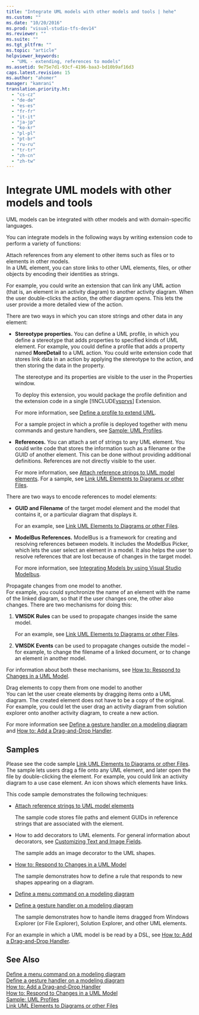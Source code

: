 ```yaml
---
title: "Integrate UML models with other models and tools | hehe"
ms.custom: ""
ms.date: "10/20/2016"
ms.prod: "visual-studio-tfs-dev14"
ms.reviewer: ""
ms.suite: ""
ms.tgt_pltfrm: ""
ms.topic: "article"
helpviewer_keywords: 
  - "UML - extending, references to models"
ms.assetid: 9e75e7d1-93cf-4196-baa3-bd10b9af16d3
caps.latest.revision: 15
ms.author: "ahomer"
manager: "kamrani"
translation.priority.ht: 
  - "cs-cz"
  - "de-de"
  - "es-es"
  - "fr-fr"
  - "it-it"
  - "ja-jp"
  - "ko-kr"
  - "pl-pl"
  - "pt-br"
  - "ru-ru"
  - "tr-tr"
  - "zh-cn"
  - "zh-tw"
---
```

# Integrate UML models with other models and tools
UML models can be integrated with other models and with domain-specific languages.  
  
 You can integrate models in the following ways by writing extension code to perform a variety of functions:  
  
 Attach references from any element to other items such as files or to elements in other models.  
 In a UML element, you can store links to other UML elements, files, or other objects by encoding their identities as strings.  
  
 For example, you could write an extension that can link any UML action (that is, an element in an activity diagram) to another activity diagram. When the user double-clicks the action, the other diagram opens. This lets the user provide a more detailed view of the action.  
  
 There are two ways in which you can store strings and other data in any element:  
  
-   **Stereotype properties.** You can define a UML profile, in which you define a stereotype that adds properties to specified kinds of UML element. For example, you could define a profile that adds a property named **MoreDetail** to a UML action. You could write extension code that stores link data in an action by applying the stereotype to the action, and then storing the data in the property.  
  
     The stereotype and its properties are visible to the user in the Properties window.  
  
     To deploy this extension, you would package the profile definition and the extension code in a single [!INCLUDE[vsprvs](../code-quality/includes/vsprvs_md.md)] Extension.  
  
     For more information, see [Define a profile to extend UML](../modeling/define-a-profile-to-extend-uml.md).  
  
     For a sample project in which a profile is deployed together with menu commands and gesture handlers, see [Sample: UML Profiles](http://go.microsoft.com/fwlink/?LinkID=213811).  
  
-   **References.** You can attach a set of strings to any UML element. You could write code that stores the information such as a filename or the GUID of another element. This can be done without providing additional definitions. References are not directly visible to the user.  
  
     For more information, see [Attach reference strings to UML model elements](../modeling/attach-reference-strings-to-uml-model-elements.md). For a sample, see [Link UML Elements to Diagrams or other Files](http://go.microsoft.com/fwlink/?LinkId=213813).  
  
 There are two ways to encode references to model elements:  
  
-   **GUID and Filename** of the target model element and the model that contains it, or a particular diagram that displays it.  
  
     For an example, see [Link UML Elements to Diagrams or other Files](http://go.microsoft.com/fwlink/?LinkId=213813).  
  
-   **ModelBus References.** ModelBus is a framework for creating and resolving references between models. It includes the ModelBus Picker, which lets the user select an element in a model. It also helps the user to resolve references that are lost because of changes in the target model.  
  
     For more information, see [Integrating Models by using Visual Studio Modelbus](../modeling/integrating-models-by-using-visual-studio-modelbus.md).  
  
 Propagate changes from one model to another.  
 For example, you could synchronize the name of an element with the name of the linked diagram, so that if the user changes one, the other also changes. There are two mechanisms for doing this:  
  
1.  **VMSDK Rules** can be used to propagate changes inside the same model.  
  
     For an example, see [Link UML Elements to Diagrams or other Files](http://go.microsoft.com/fwlink/?LinkId=213813).  
  
2.  **VMSDK Events** can be used to propagate changes outside the model – for example, to change the filename of a linked document, or to change an element in another model.  
  
 For information about both these mechanisms, see [How to: Respond to Changes in a UML Model](../misc/how-to--respond-to-changes-in-a-uml-model.md).  
  
 Drag elements to copy them from one model to another  
 You can let the user create elements by dragging items onto a UML diagram. The created element does not have to be a copy of the original. For example, you could let the user drag an activity diagram from solution explorer onto another activity diagram, to create a new action.  
  
 For more information see [Define a gesture handler on a modeling diagram](../modeling/define-a-gesture-handler-on-a-modeling-diagram.md) and [How to: Add a Drag-and-Drop Handler](../modeling/how-to--add-a-drag-and-drop-handler.md).  
  
## Samples  
 Please see the code sample [Link UML Elements to Diagrams or other Files](http://go.microsoft.com/fwlink/?LinkId=213813). The sample lets users drag a file onto any UML element, and later open the file by double-clicking the element. For example, you could link an activity diagram to a use case element. An icon shows which elements have links.  
  
 This code sample demonstrates the following techniques:  
  
-   [Attach reference strings to UML model elements](../modeling/attach-reference-strings-to-uml-model-elements.md)  
  
     The sample code stores file paths and element GUIDs in reference strings that are associated with the element.  
  
-   How to add decorators to UML elements. For general information about decorators, see [Customizing Text and Image Fields](../modeling/customizing-text-and-image-fields.md).  
  
     The sample adds an image decorator to the UML shapes.  
  
-   [How to: Respond to Changes in a UML Model](../misc/how-to--respond-to-changes-in-a-uml-model.md)  
  
     The sample demonstrates how to define a rule that responds to new shapes appearing on a diagram.  
  
-   [Define a menu command on a modeling diagram](../modeling/define-a-menu-command-on-a-modeling-diagram.md)  
  
-   [Define a gesture handler on a modeling diagram](../modeling/define-a-gesture-handler-on-a-modeling-diagram.md)  
  
     The sample demonstrates how to handle items dragged from Windows Explorer (or File Explorer), Solution Explorer, and other UML elements.  
  
 For an example in which a UML model is be read by a DSL, see [How to: Add a Drag-and-Drop Handler](../modeling/how-to--add-a-drag-and-drop-handler.md).  
  
## See Also  
 [Define a menu command on a modeling diagram](../modeling/define-a-menu-command-on-a-modeling-diagram.md)   
 [Define a gesture handler on a modeling diagram](../modeling/define-a-gesture-handler-on-a-modeling-diagram.md)   
 [How to: Add a Drag-and-Drop Handler](../modeling/how-to--add-a-drag-and-drop-handler.md)   
 [How to: Respond to Changes in a UML Model](../misc/how-to--respond-to-changes-in-a-uml-model.md)   
 [Sample: UML Profiles](http://go.microsoft.com/fwlink/?LinkID=213811)   
 [Link UML Elements to Diagrams or other Files](http://go.microsoft.com/fwlink/?LinkId=213813)